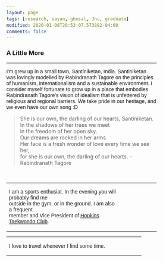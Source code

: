 ```yaml
---
layout: page
tags: [research, sayan, ghosal, Jhu, graduate]
modified: 2020-01-08T20:53:07.573882-04:00
comments: false
---
```

### A Little More

---

<p style="font-family:'Arial'"> I'm grew up in a small town, Santiniketan, India. Santiniketan was lovingly modelled by Rabindranath Tagore on the principles of humanism, internationalism and a sustainable environment. I consider myself fortunate to grow up in a place that embodies Rabindranath Tagore's vision of idealism that is unfettered by religious and regional barriers. We take pride in our heritage, and we even have our own song :D

<html>
<head>
<style>
blockquote {
  margin-left: 20px;
  border-left: 3px solid #eee;
}
</style>
</head>
<body>
<blockquote>
She is our own, the darling of our hearts, Santiniketan.<br>
In the shadows of her trees we meet<br>
in the freedom of her open sky.<br>
Our dreams are rocked in her arms.<br>
Her face is a fresh wonder of love every time we see her,<br>
for she is our own, the darling of our hearts. –  Rabindranath Tagore
</blockquote>
</body>
</html>
<br>
<html>

<head>
<meta name="viewport" content="width=device-width, initial-scale=1">
<style>
* {box-sizing: border-box}
.mySlides {display: none}
img {vertical-align: middle;}

/* Slideshow container */
.slideshow-container {
  max-width: 1000px;
  position: center;
  margin: auto;
}

/* Caption text */
.text {
  color: #111;
  font-size: 15px;
  padding: 8px 12px;
  position: bottom;
  bottom: 8px;
  width: 100%;
  text-align: center;
}

/* Number text (1/3 etc) */
.numbertext {
  color: #f2f2f2;
  font-size: 12px;
  padding: 8px 12px;
  position: absolute;
  top: 0;
}

/* The dots/bullets/indicators */
.dot {
  height: 0px;
  width: 0px;
  margin: 0 0px;
  background-color: #bbb;
  border-radius: 0%;
  display: inline-block;
  transition: background-color 0.6s ease;
}

.active {
  background-color: #717171;
}

/* Fading animation */
.fade {
  -webkit-animation-name: fade;
  -webkit-animation-duration: 1s;
  animation-name: fade;
  animation-duration: 1s;
}

@-webkit-keyframes fade {
  from {opacity: .4} 
  to {opacity: 1}
}

@keyframes fade {
  from {opacity: .4} 
  to {opacity: 1}
}

/* On smaller screens, decrease text size */
@media only screen and (max-width: 300px) {
  .text {font-size: 11px}
}
</style>
</head>
</html>

<table>
    <col width="75%">
    <col width="40%">
    <tr>
        <td valign="center"><p style="font-family:'Arial'">I am a sports enthusiat. In the evening you will probably find me<br> outside in the gym, or in the ground. I am also a frequent<br> member and Vice President of <a href="http://www.hopkinstkd.com/home/">Hopkins Taekwondo Club</a>.</td>
        <td>
<html>
<body>

<div class="slideshow-container" id="slideshow1">

  <div class="mySlides one">
    <img src="/images/snd.jpg" style="width:100%">
	<div class="text"><em>San Diego, 2019</em></div>

  </div>
  <div class="mySlides one">
    <img src="/images/sky.jpg" style="width:100%">
	<div class="text"><em>Canada, 2016</em></div>
  </div>
  <div class="mySlides one">
    <img src="/images/ice2.jpg" style="width:100%">
<div class="text"><em>Iceland, 2020</em></div>
  </div>
  <div style="text-align:center">
    <span class="dot"></span> 
    <span class="dot"></span> 
    <span class="dot"></span> 
  </div>
</div>
</body>
</html> 
</td>
    </tr>
</table>

<table>
    <col width="75%">
    <col width="40%">
    <tr>
        <td valign="center"><p style="font-family:'Arial'"> I love to travel whenever I find some time.</td>
        <td>
<html>
<body>
<div class="slideshow-container" id="slideshow2">

  <div class="mySlides two">
    <img src="/images/yosemite_v2.jpg" style="width:100%">
<div class="text"><em>Yosemite, 2019</em></div>
  </div>

  <div class="mySlides twos">
    <img src="/images/ice.jpg" style="width:100%">
<div class="text"><em>Iceland, 2019</em></div>
  </div>

  <div class="mySlides two">
    <img src="/images/death_valley_v2.jpg" style="width:100%">
<div class="text"><em>Death Valley, 2019</em></div>
  </div>

  <div style="text-align:center">
    <span class="dot"></span> 
    <span class="dot"></span> 
    <span class="dot"></span> 
  </div>
</div>
</body>
</html> 
</td>
</tr>
</table>

</script>
        <script>
            'use strict';
           
            function Make_a_slideshow(id){
                var slideIndex = 0,
                    container = document.getElementById(id);

                function showSlides(){
                    var slides = container.querySelectorAll('.mySlides');
                    for (var i = 0; i < slides.length; i++){
                        slides[i].style.display = "none";
                    }
                    slideIndex++;
                    if (slideIndex > slides.length){
                        slideIndex = 1;
                    }
                    slides[slideIndex - 1].style.display = "block";
                    setTimeout(showSlides, 2000); // Change image every 2 seconds
                }
                showSlides();
            }
           
            //start slideshow 1
            Make_a_slideshow('slideshow1');
           
            //delay 1 second before starting slideshow 2
            setTimeout(function(){
                Make_a_slideshow('slideshow2');
            }, 0);
</script>


